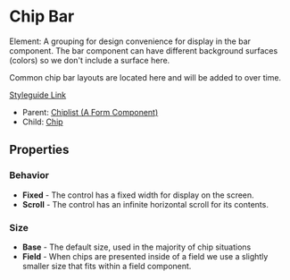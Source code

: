 # Chip Bar

Element: A grouping for design convenience for display in the bar component.  The bar component can have different background surfaces (colors) so we don't include a surface here. 

Common chip bar layouts are located here and will be added to over time.

[Styleguide Link](https://zpl.io/a8DyPZQ)

- Parent: [Chiplist (A Form Component)](https://github.com/able-app/docs/blob/72d886fee42ec503b35d525650866c59084c9480/controls/components/form/chiplist.md)
- Child: [Chip](https://github.com/able-app/docs/blob/7bb2457d172a78e9e6528e086a642c45224c701f/controls/%CE%B5%20elements/chip/chip.md)

## Properties

### Behavior

- **Fixed** - The control has a fixed width for display on the screen.
- **Scroll** - The control has an infinite horizontal scroll for its contents.

### Size

- **Base** - The default size, used in the majority of chip situations
- **Field** - When chips are presented inside of a field we use a slightly smaller size that fits within a field component.

